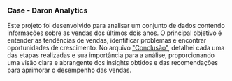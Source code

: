 ### Case - Daron Analytics
Este projeto foi desenvolvido para analisar um conjunto de dados contendo informações sobre as vendas dos últimos dois anos. O principal objetivo é entender as tendências de vendas, identificar problemas e encontrar oportunidades de crescimento.
No arquivo ["Conclusão"](https://github.com/pedrocrf/Analise-de-dados-de-vendas/blob/main/Conclusão.md), detalhei cada uma das etapas realizadas e sua importância para a análise, proporcionando uma visão clara e abrangente dos insights obtidos e das recomendações para aprimorar o desempenho das vendas.
